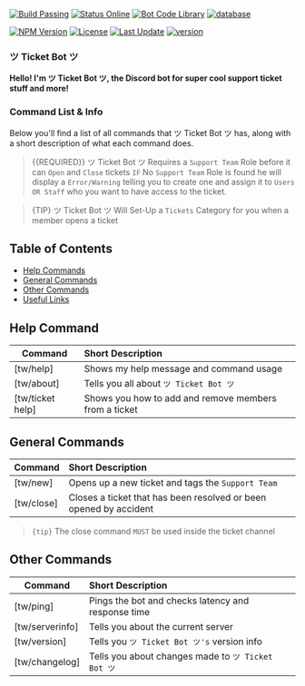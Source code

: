 [![Build Passing](https://img.shields.io/badge/build%20status-Passing-9cf.svg)](https://ticket-bot.webnode.com/) [![Status Online](https://img.shields.io/badge/bot%20status-Online-brightgreen.svg)](https://thewatchersbots.statuskit.com/) [![Bot Code Library](https://img.shields.io/badge/library-discord.js-orange.svg)](https://discord.js.org/#/) [![database](https://img.shields.io/badge/database-online-yellow.svg)](https://ticket-bot.webnode.com/) 

[![NPM Version](https://img.shields.io/badge/npm%20version-6.4.1-lightgrey.svg)](https://ticket-bot.webnode.com/) [![License](https://img.shields.io/badge/license-MIT-yellowgreen.svg)](https://ticket-bot.webnode.com/) [![Last Update](https://img.shields.io/badge/last%20update-June%2F20%2F2019-blueviolet.svg)](https://ticket-bot.webnode.com/) [![version](https://img.shields.io/badge/version-1.02-blue.svg)](https://ticket-bot.webnode.com/)

### ツ Ticket Bot ツ 

**Hello! I'm ツ Ticket Bot ツ, the Discord bot for super cool support ticket stuff and more!** 

### Command List & Info

Below you'll find a list of all commands that ツ Ticket Bot ツ has, along with a short description of what each command does.

> {{REQUIRED}} ツ Ticket Bot ツ Requires a `Support Team` Role before it can `Open` and `Close` tickets `IF` No `Support Team` Role is found he will display a `Error/Warning` telling you to create one and assign it to `Users OR Staff` who you want to have access to the ticket.

> {TIP} ツ Ticket Bot ツ Will Set-Up a `Tickets` Category for you when a member opens a ticket

## Table of Contents

- [Help Commands](#help)
- [General Commands](#generalcommands)
- [Other Commands](#othercommands)
- [Useful Links](#usefullinks)


<a name="help"></a>
## Help Command

| Command           | Short Description      |
| ----------------- |:---------------------- |
| [tw/help]  | Shows my help message and command usage |
| [tw/about] | Tells you all about `ツ Ticket Bot ツ`  |
|[tw/ticket help] | Shows you how to add and remove members from a ticket |


<a name="generalcommands"></a>
## General Commands

| Command | Short Description |
| ------- |:----------------- |
| [tw/new] | Opens up a new ticket and tags the `Support Team` |
| [tw/close] | Closes a ticket that has been resolved or been opened by accident |

> `{tip}` The close command `MUST` be used inside the ticket channel

<a name="othercommands"></a>
## Other Commands

| Command | Short Description |
| ------- |:----------------- |
|[tw/ping] | Pings the bot and checks latency and response time |
|[tw/serverinfo] | Tells you about the current server |
|[tw/version] | Tells you `ツ Ticket Bot ツ's` version info |
|[tw/changelog] | Tells you about changes made to `ツ Ticket Bot ツ` |

